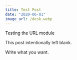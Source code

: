 ```yaml
---
title: Test Post
date: "2020-06-01"
image_url: /desk.webp
---
```


Testing the URL module

<!-- more -->

This post intentionally left blank.

Write what you want.
